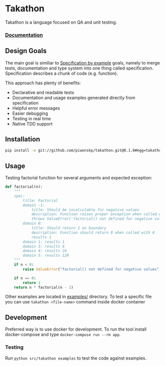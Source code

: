 # Takathon
Takathon is a language focused on QA and unit testing.

### [Documentation](https://takathon.readthedocs.io)

## Design Goals
The main goal is similiar to [Specification by example](https://en.wikipedia.org/wiki/Specification_by_example) goals, namely to merge tests, documentation and type system into one thing called specification. Specification describes a chunk of code (e.g. function).

This approach has plenty of benefits:
* Declarative and readable tests
* Documentation and usage examples generated directly from specification
* Helpful error messages
* Easier debugging
* Testing in real time
* Native TDD support

## Installation
```bash
pip install -e git://github.com/piwonskp/takathon.git@0.1.0#egg=takathon
```

## Usage
Testing factorial function for several arguments and expected exception:
```python
def factorial(n):
    """
    spec:
        title: Factorial
        domain -1:
            title: Should be incalculable for negative values
            description: Function raises proper exception when called with negative value
            throws ValueError('factorial() not defined for negative values')
        domain 0:
            title: Should return 1 on boundary
            description: Function should return 0 when called with 0
            results 1
        domain 1: results 1
        domain 3: results 6
        domain 4: results 24
        domain 5: results 120
    """
    if n < 0:
        raise ValueError("factorial() not defined for negative values")

    if n == 0:
        return 1
    return n * factorial(n - 1)
```
Other examples are located in [examples/](examples) directory. To test a specific file you can use `takathon <file-name>` command inside docker container

## Development
Preferred way is to use docker for development. To run the tool install docker-compose and type `docker-compose run --rm app`.

### Testing
Run `python src/takathon examples` to test the code against examples. 
